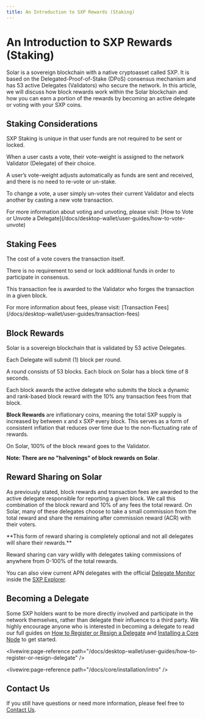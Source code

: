 ```yaml
---
title: An Introduction to SXP Rewards (Staking)
---
```


# An Introduction to SXP Rewards (Staking)

Solar is a sovereign blockchain with a native cryptoasset called SXP. It is based on the Delegated-Proof-of-Stake (DPoS) consensus mechanism and has 53 active Delegates (Validators) who secure the network. In this article, we will discuss how block rewards work within the Solar blockchain and how you can earn a portion of the rewards by becoming an active delegate or voting with your SXP coins.

## Staking Considerations

SXP Staking is unique in that user funds are not required to be sent or locked.

When a user casts a vote, their vote-weight is assigned to the network Validator (Delegate) of their choice.

A user’s vote-weight adjusts automatically as funds are sent and received, and there is no need to re-vote or un-stake.

To change a vote, a user simply un-votes their current Validator and elects another by casting a new vote transaction.

<x-alert type="info">
For more information about voting and unvoting, please visit: [How to Vote or Unvote a Delegate](/docs/desktop-wallet/user-guides/how-to-vote-unvote)
</x-alert>

## Staking Fees

The cost of a vote covers the transaction itself.

There is no requirement to send or lock additional funds in order to participate in consensus.

This transaction fee is awarded to the Validator who forges the transaction in a given block.

<x-alert type="info">
For more information about fees, please visit: [Transaction Fees](/docs/desktop-wallet/user-guides/transaction-fees)
</x-alert>

## Block Rewards

Solar is a sovereign blockchain that is validated by 53 active Delegates.

Each Delegate will submit (1) block per round.

A round consists of 53 blocks. Each block on Solar has a block time of 8 seconds.

Each block awards the active delegate who submits the block a dynamic and rank-based block reward with the 10% any transaction fees from that block.

**Block Rewards** are inflationary coins, meaning the total SXP supply is increased by between x and x SXP every block. This serves as a form of consistent inflation that reduces over time due to the non-fluctuating rate of rewards.

On Solar, 100% of the block reward goes to the Validator.

**Note: There are no "halvenings" of block rewards on Solar**.

## Reward Sharing on Solar

As previously stated, block rewards and transaction fees are awarded to the active delegate responsible for reporting a given block. We call this combination of the block reward and 10% of any fees the total reward. On Solar, many of these delegates choose to take a small commission from the total reward and share the remaining after commission reward (ACR) with their voters.

<x-alert type="warning">
**This form of reward sharing is completely optional and not all delegates will share their rewards.**
</x-alert>

Reward sharing can vary wildly with delegates taking commissions of anywhere from 0-100% of the total rewards.

You can also view current APN delegates with the official [Delegate Monitor](https://explorer.solar.io/delegate-monitor) inside the [SXP Explorer](https://explorer.solar.io/).

## Becoming a Delegate

Some SXP holders want to be more directly involved and participate in the network themselves, rather than delegate their influence to a third party. We highly encourage anyone who is interested in becoming a delegate to read our full guides on [How to Register or Resign a Delegate](https://solar.dev/docs/desktop-wallet/user-guides/how-to-register-or-resign-delegate) and [Installing a Core Node](/docs/core/installation/intro) to get started.

<livewire:page-reference path="/docs/desktop-wallet/user-guides/how-to-register-or-resign-delegate" />

<livewire:page-reference path="/docs/core/installation/intro" />

## Contact Us

If you still have questions or need more information, please feel free to [Contact Us](https://solar.org/contact).
